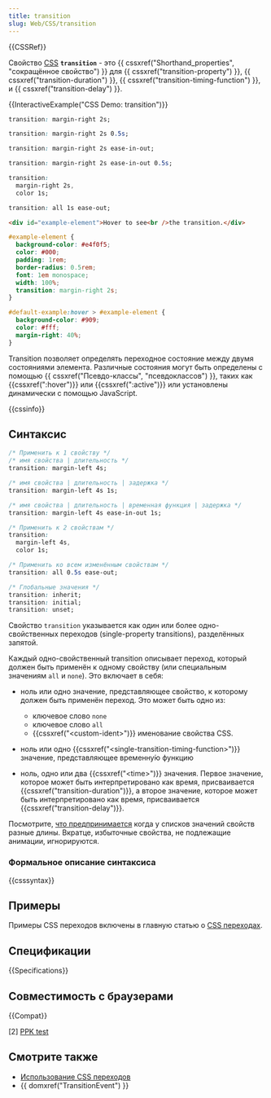 ```yaml
---
title: transition
slug: Web/CSS/transition
---
```


{{CSSRef}}

Свойство [CSS](/ru/docs/Web/CSS) **`transition`** - это {{ cssxref("Shorthand_properties", "сокращённое свойство") }} для {{ cssxref("transition-property") }}, {{ cssxref("transition-duration") }}, {{ cssxref("transition-timing-function") }}, и {{ cssxref("transition-delay") }}.

{{InteractiveExample("CSS Demo: transition")}}

```css interactive-example-choice
transition: margin-right 2s;
```

```css interactive-example-choice
transition: margin-right 2s 0.5s;
```

```css interactive-example-choice
transition: margin-right 2s ease-in-out;
```

```css interactive-example-choice
transition: margin-right 2s ease-in-out 0.5s;
```

```css interactive-example-choice
transition:
  margin-right 2s,
  color 1s;
```

```css interactive-example-choice
transition: all 1s ease-out;
```

```html interactive-example
<div id="example-element">Hover to see<br />the transition.</div>
```

```css interactive-example
#example-element {
  background-color: #e4f0f5;
  color: #000;
  padding: 1rem;
  border-radius: 0.5rem;
  font: 1em monospace;
  width: 100%;
  transition: margin-right 2s;
}

#default-example:hover > #example-element {
  background-color: #909;
  color: #fff;
  margin-right: 40%;
}
```

Transition позволяет определять переходное состояние между двумя состояниями элемента. Различные состояния могут быть определены с помощью {{ cssxref("Псевдо-классы", "псевдоклассов") }}, таких как {{cssxref(":hover")}} или {{cssxref(":active")}} или установлены динамически с помощью JavaScript.

{{cssinfo}}

## Синтаксис

```css
/* Применить к 1 свойству */
/* имя свойства | длительность */
transition: margin-left 4s;

/* имя свойства | длительность | задержка */
transition: margin-left 4s 1s;

/* имя свойства | длительность | временная функция | задержка */
transition: margin-left 4s ease-in-out 1s;

/* Применить к 2 свойствам */
transition:
  margin-left 4s,
  color 1s;

/* Применить ко всем изменённым свойствам */
transition: all 0.5s ease-out;

/* Глобальные значения */
transition: inherit;
transition: initial;
transition: unset;
```

Свойство `transition` указывается как один или более одно-свойственных переходов (single-property transitions), разделённых запятой.

Каждый одно-свойственный transition описывает переход, который должен быть применён к одному свойству (или специальным значениям `all` и `none`). Это включает в себя:

- ноль или одно значение, представляющее свойство, к которому должен быть применён переход. Это может быть одно из:

  - ключевое слово `none`
  - ключевое слово `all`
  - {{cssxref("&lt;custom-ident&gt;")}} именование свойства CSS.

- ноль или одно {{cssxref("&lt;single-transition-timing-function&gt;")}} значение, представляющее временну́ю функцию
- ноль, одно или два {{cssxref("&lt;time&gt;")}} значения. Первое значение, которое может быть интерпретировано как время, присваивается {{cssxref("transition-duration")}}, а второе значение, которое может быть интерпретировано как время, присваивается {{cssxref("transition-delay")}}.

Посмотрите, [что предпринимается](/ru/docs/Web/CSS/CSS_transitions/Using_CSS_transitions#%d0%9a%d0%be%d0%b3%d0%b4%d0%b0_%d1%83_%d1%81%d0%bf%d0%b8%d1%81%d0%ba%d0%be%d0%b2_%d0%b7%d0%bd%d0%b0%d1%87%d0%b5%d0%bd%d0%b8%d0%b9_%d1%81%d0%b2%d0%be%d0%b9%d1%81%d1%82%d0%b2_%d1%80%d0%b0%d0%b7%d0%bd%d1%8b%d0%b5_%d0%b4%d0%bb%d0%b8%d0%bd%d1%8b) когда у списков значений свойств разные длины. Вкратце, избыточные свойства, не подлежащие анимации, игнорируются.

### Формальное описание синтаксиса

{{csssyntax}}

## Примеры

Примеры CSS переходов включены в главную статью о [CSS переходах](/ru/docs/Web/CSS/CSS_transitions/Using_CSS_transitions).

## Спецификации

{{Specifications}}

## Совместимость с браузерами

{{Compat}}

\[2] [PPK test](https://www.quirksmode.org/css/transitions/properties.html#t031)

## Смотрите также

- [Использование CSS переходов](/ru/docs/Web/CSS/CSS_transitions/Using_CSS_transitions)
- {{ domxref("TransitionEvent") }}
